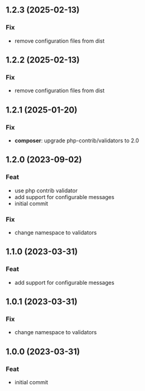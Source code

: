 ## 1.2.3 (2025-02-13)

### Fix

- remove configuration files from dist

## 1.2.2 (2025-02-13)

### Fix

- remove configuration files from dist

## 1.2.1 (2025-01-20)

### Fix

- **composer**: upgrade php-contrib/validators to 2.0

## 1.2.0 (2023-09-02)

### Feat

- use php contrib validator
- add support for configurable messages
- initial commit

### Fix

- change namespace to validators

## 1.1.0 (2023-03-31)

### Feat

- add support for configurable messages

## 1.0.1 (2023-03-31)

### Fix

- change namespace to validators

## 1.0.0 (2023-03-31)

### Feat

- initial commit
